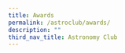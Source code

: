 ```yaml
---
title: Awards
permalink: /astroclub/awards/
description: ""
third_nav_title: Astronomy Club
---
```

